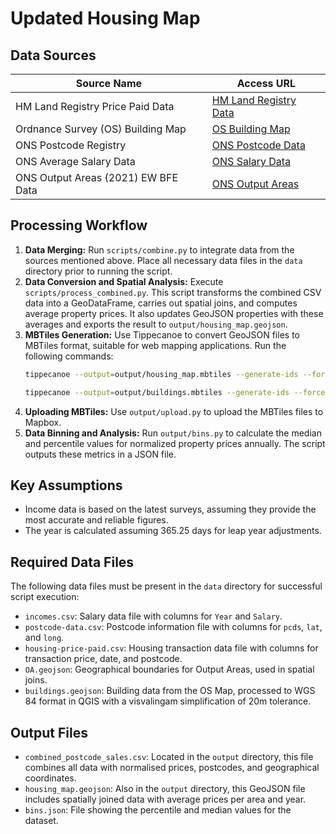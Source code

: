 # Updated Housing Map

## Data Sources

| Source Name                         | Access URL                                                                                                                                       |
| ----------------------------------- | ------------------------------------------------------------------------------------------------------------------------------------------------ |
| HM Land Registry Price Paid Data    | [HM Land Registry Data](https://www.gov.uk/government/statistical-data-sets/price-paid-data-downloads#november-2023-data-current-month)          |
| Ordnance Survey (OS) Building Map   | [OS Building Map](https://osdatahub.os.uk/downloads/open/OpenMapLocal)                                                                           |
| ONS Postcode Registry               | [ONS Postcode Data](https://geoportal.statistics.gov.uk/datasets/a2f8c9c5778a452bbf640d98c166657c/about)                                         |
| ONS Average Salary Data             | [ONS Salary Data](https://www.ons.gov.uk/aboutus/transparencyandgovernance/freedomofinformationfoi/averagesalarydatafromjanuary1970toaugust2022) |
| ONS Output Areas (2021) EW BFE Data | [ONS Output Areas](https://hub.arcgis.com/datasets/ons::output-areas-2021-ew-bfe/about)                                                          |

## Processing Workflow

1. **Data Merging:** Run `scripts/combine.py` to integrate data from the sources mentioned above. Place all necessary data files in the `data` directory prior to running the script.
2. **Data Conversion and Spatial Analysis:** Execute `scripts/process_combined.py`. This script transforms the combined CSV data into a GeoDataFrame, carries out spatial joins, and computes average property prices. It also updates GeoJSON properties with these averages and exports the result to `output/housing_map.geojson`.
3. **MBTiles Generation:** Use Tippecanoe to convert GeoJSON files to MBTiles format, suitable for web mapping applications. Run the following commands:
    ```bash
    tippecanoe --output=output/housing_map.mbtiles --generate-ids --force --no-feature-limit --no-tile-size-limit --detect-shared-borders  --minimum-zoom=0 --coalesce-fraction-as-needed  --simplify-only-low-zooms --coalesce-densest-as-needed --coalesce-smallest-as-needed --maximum-zoom=19 output/housing_map.geojson
    ```
    ```bash
    tippecanoe --output=output/buildings.mbtiles --generate-ids --force --no-feature-limit --no-tile-size-limit --detect-shared-borders  --minimum-zoom=0 --coalesce-fraction-as-needed  --simplify-only-low-zooms --coalesce-densest-as-needed --coalesce-smallest-as-needed --maximum-zoom=19 data/buildings.geojson
    ```
4. **Uploading MBTiles:** Use `output/upload.py` to upload the MBTiles files to Mapbox.
5. **Data Binning and Analysis:** Run `output/bins.py` to calculate the median and percentile values for normalized property prices annually. The script outputs these metrics in a JSON file.

## Key Assumptions

-   Income data is based on the latest surveys, assuming they provide the most accurate and reliable figures.
-   The year is calculated assuming 365.25 days for leap year adjustments.

## Required Data Files

The following data files must be present in the `data` directory for successful script execution:

-   `incomes.csv`: Salary data file with columns for `Year` and `Salary`.
-   `postcode-data.csv`: Postcode information file with columns for `pcds`, `lat`, and `long`.
-   `housing-price-paid.csv`: Housing transaction data file with columns for transaction price, date, and postcode.
-   `OA.geojson`: Geographical boundaries for Output Areas, used in spatial joins.
-   `buildings.geojson`: Building data from the OS Map, processed to WGS 84 format in QGIS with a visvalingam simplification of 20m tolerance.

## Output Files

-   `combined_postcode_sales.csv`: Located in the `output` directory, this file combines all data with normalised prices, postcodes, and geographical coordinates.
-   `housing_map.geojson`: Also in the `output` directory, this GeoJSON file includes spatially joined data with average prices per area and year.
-   `bins.json`: File showing the percentile and median values for the dataset.

